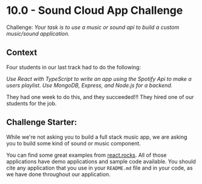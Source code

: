 # 10.0 - Sound Cloud App Challenge

Challenge: _Your task is to use a music or sound api to build a custom music/sound application._

## Context

Four students in our last track had to do the following:

_Use React with TypeScript to write an app using the Spotify Api to make a users playlist. Use MongoDB, Express, and Node.js for a backend._

They had one week to do this, and they succeeded!!! They hired one of our students for the job.

## Challenge Starter:

While we're not asking you to build a full stack music app, we are asking you to build some kind of sound or music component.

You can find some great examples from [react.rocks](https://react.rocks/tag/Audio). All of those applications have demo applications and sample code available. You should cite any application that you use in your `README.md` file and in your code, as we have done throughout our application.

